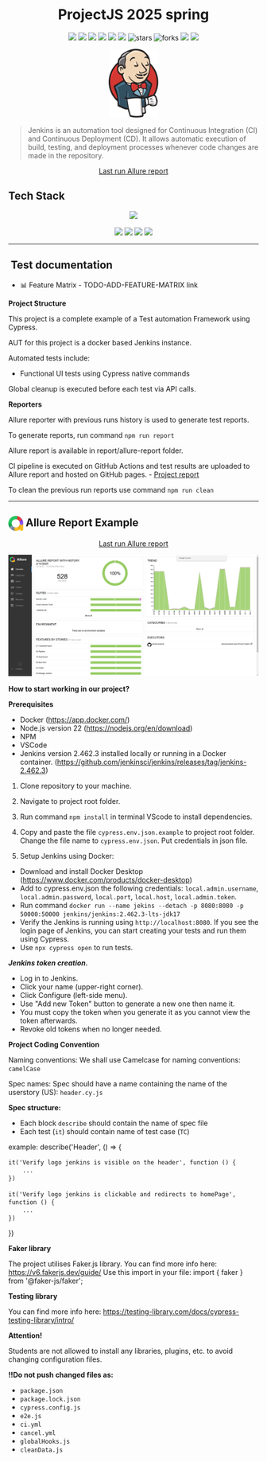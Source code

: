 <h1 align="center">ProjectJS 2025 spring</h1>
<p align="center">
  <img src="https://img.shields.io/github/commit-activity/m/RedRoverSchool/JenkinsQA_JS_2025_spring">
  <img src="https://img.shields.io/github/last-commit/RedRoverSchool/JenkinsQA_JS_2025_spring">
  <img src="https://img.shields.io/github/contributors/RedRoverSchool/JenkinsQA_JS_2025_spring">
  <img src="https://github.com/RedRoverSchool/JenkinsQA_JS_2025_spring/actions/workflows/ci.yaml/badge.svg">
  <img src="https://img.shields.io/github/issues/RedRoverSchool/JenkinsQA_JS_2025_spring">
  <img src="https://img.shields.io/github/issues-pr/RedRoverSchool/JenkinsQA_JS_2025_spring">
  <img src="https://img.shields.io/github/stars/RedRoverSchool/JenkinsQA_JS_2025_spring" alt="stars" />
  <img src="https://img.shields.io/github/forks/RedRoverSchool/JenkinsQA_JS_2025_spring" alt="forks" />
  <img src="https://img.shields.io/badge/cypress-14.1.0-brightgreen">
  <img src="https://img.shields.io/badge/PRs-welcome-brightgreen.svg?style=shields"/>
</p>

<p align="center">
  <img src="media/jenkins.svg" alt="Jenkins logo" width="100"/>
</p>

> Jenkins is an automation tool designed for Continuous Integration (CI) and Continuous Deployment (CD). It allows automatic execution of build, testing, and deployment processes whenever code changes are made in the repository.

<p align="center">
<a href="https://RedRoverSchool.github.io/JenkinsQA_JS_2025_spring"> Last run Allure report</a>
</p>


## Tech Stack
<p align="center">
  <img src="https://forthebadge.com/images/badges/made-with-javascript.svg"/>
</p>
<p align="center">
  <img src="https://img.shields.io/badge/RUNS%20WITH%20GITHUB%20ACTIONS-BLUE?style=for-the-badge"/>
  <img src="https://img.shields.io/badge/RUNS%20ON%20DOCKER%20CONTAINER-BLUE?style=for-the-badge"/>
  <img src="https://img.shields.io/badge/Docker-2496ED?style=for-the-badge&logo=docker&logoColor=white"/>
  <img src="https://img.shields.io/badge/Allure-EB5A5A?style=for-the-badge"/>
</p>

____
<a id="cases"></a>
## ️ Test documentation

- 📊 Feature Matrix - TODO-ADD-FEATURE-MATRIX link


**Project Structure**

This project is a complete example of a Test automation Framework using Cypress.

AUT for this project is a docker based Jenkins instance.

Automated tests include:

- Functional UI tests using Cypress native commands

Global cleanup is executed before each test via API calls.

**Reporters**

Allure reporter with previous runs history is used to generate test reports.

To generate reports, run command ```npm run report```

Allure report is available in report/allure-report folder.

CI pipeline is executed on GitHub Actions and test results are uploaded to Allure report and hosted on GitHub pages. - [Project report](https://RedRoverSchool.github.io/JenkinsQA_JS_2025_spring)

To clean the previous run reports use command ```npm run clean```

____
<a id="allureReport"></a>
## <img width="30" style="vertical-align:middle" title="Allure Report" src="media/allure.svg"> Allure Report Example

<p align="center">
<a href="https://RedRoverSchool.github.io/JenkinsQA_JS_2025_spring"> Last run Allure report</a>
</p>

<p align="center">
  <img title="Allure Report" src="media/allure-report.png">
</p>

**How to start working in our project?**

**Prerequisites**

- Docker (https://app.docker.com/)
- Node.js version 22 (https://nodejs.org/en/download)
- NPM
- VSCode
- Jenkins version 2.462.3 installed locally or running in a Docker container. (https://github.com/jenkinsci/jenkins/releases/tag/jenkins-2.462.3)

1. Clone repository to your machine.

2. Navigate to project root folder.

3. Run command ```npm install``` in terminal VScode to install dependencies.

4. Copy and paste the file ```cypress.env.json.example``` to project root folder. Сhange the file name to ```cypress.env.json```. Put credentials in json file.

5. Setup Jenkins using Docker:

- Download and install Docker Desktop (https://www.docker.com/products/docker-desktop)
- Add to cypress.env.json the following credentials: ```local.admin.username```, ```local.admin.password```, ```local.port```, ```local.host```, ```local.admin.token```.
- Run command `docker run --name jekins --detach -p 8080:8080 -p 50000:50000 jenkins/jenkins:2.462.3-lts-jdk17`
- Verify the Jenkins is running using ```http://localhost:8080```. If you see the login page of Jenkins, you can start creating your tests and run them using Cypress. 
- Use ```npx cypress open```  to run tests.


***Jenkins token creation.***
- Log in to Jenkins.
- Click your name (upper-right corner).
- Click Configure (left-side menu).
- Use "Add new Token" button to generate a new one then name it.
- You must copy the token when you generate it as you cannot view the token afterwards.
- Revoke old tokens when no longer needed.

**Project Coding Convention**

Naming conventions:
We shall use Camelcase for naming conventions: ```camelCase```

Spec names:
Spec should have a name containing the name of the userstory (US): ```header.cy.js``` 


**Spec structure:**

- Each block ```describe``` should contain the name of spec file
- Each test (```it```) should contain name of test case (```TC```) 

example:
describe('Header', () => {

    it('Verify logo jenkins is visible on the header', function () {
        ...
    })

    it('Verify logo jenkins is clickable and redirects to homePage', function () {
        ...
    })
}) 

**Faker library**

The project utilises Faker.js library. You can find more info here: https://v6.fakerjs.dev/guide/
Use this import in your file: 
import { faker } from '@faker-js/faker';

**Testing library**

You can find more info here: https://testing-library.com/docs/cypress-testing-library/intro/

**Attention!**

Students are not allowed to install any libraries, plugins, etc. to avoid changing configuration files. 

**!!Do not push changed files as:**

- ```package.json```
- ```package.lock.json```
- ```cypress.config.js```
- ```e2e.js```
- ```ci.yml```
- ```cancel.yml```
- ```globalHooks.js```
- ```cleanData.js```